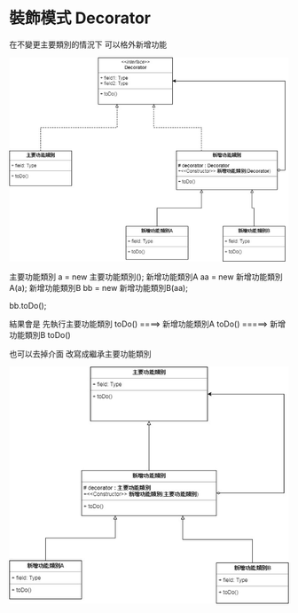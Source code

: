 # 裝飾模式 Decorator

在不變更主要類別的情況下 可以格外新增功能

![image](https://github.com/escc1122/design-pattern/blob/master/new/6_Decorator/Decorator.jpg)



  主要功能類別 a = new 主要功能類別();
  新增功能類別A aa = new 新增功能類別A(a);
  新增功能類別B bb = new 新增功能類別B(aa);
  
  bb.toDo();

結果會是 先執行主要功能類別 toDo() ====> 新增功能類別A toDo() =====> 新增功能類別B toDo()





也可以去掉介面 改寫成繼承主要功能類別

![image](https://github.com/escc1122/design-pattern/blob/master/new/6_Decorator/Decorator2.jpg)
